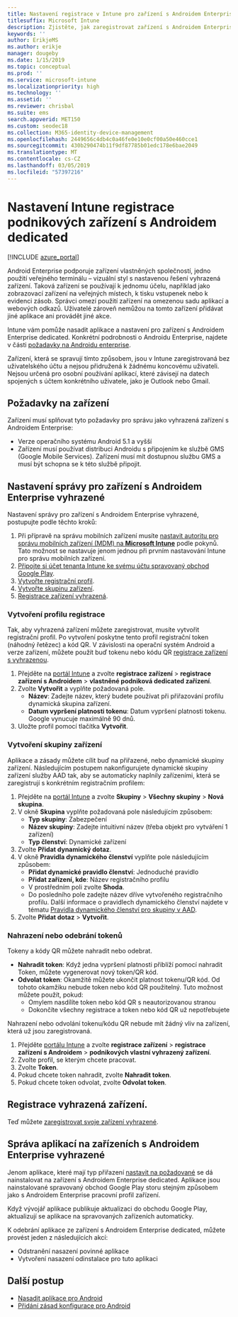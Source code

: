 ```yaml
---
title: Nastavení registrace v Intune pro zařízení s Androidem Enterprise dedicated
titlesuffix: Microsoft Intune
description: Zjistěte, jak zaregistrovat zařízení s Androidem Enterprise dedicated v Intune.
keywords: ''
author: ErikjeMS
ms.author: erikje
manager: dougeby
ms.date: 1/15/2019
ms.topic: conceptual
ms.prod: ''
ms.service: microsoft-intune
ms.localizationpriority: high
ms.technology: ''
ms.assetid: ''
ms.reviewer: chrisbal
ms.suite: ems
search.appverid: MET150
ms.custom: seodec18
ms.collection: M365-identity-device-management
ms.openlocfilehash: 2449656c4db4c0a46fe0e10e0cf00a50e460cce1
ms.sourcegitcommit: 430b290474b11f9df87785b01edc178e6bae2049
ms.translationtype: MT
ms.contentlocale: cs-CZ
ms.lasthandoff: 03/05/2019
ms.locfileid: "57397216"
---
```

# <a name="set-up-intune-enrollment-of-android-enterprise-dedicated-devices"></a>Nastavení Intune registrace podnikových zařízení s Androidem dedicated

[!INCLUDE [azure_portal](./includes/azure_portal.md)]

Android Enterprise podporuje zařízení vlastněných společností, jedno použití veřejného terminálu – vizuální styl s nastavenou řešení vyhrazená zařízení. Taková zařízení se používají k jednomu účelu, například jako zobrazovací zařízení na veřejných místech, k tisku vstupenek nebo k evidenci zásob. Správci omezí použití zařízení na omezenou sadu aplikací a webových odkazů. Uživatelé zároveň nemůžou na tomto zařízení přidávat jiné aplikace ani provádět jiné akce.

Intune vám pomůže nasadit aplikace a nastavení pro zařízení s Androidem Enterprise dedicated. Konkrétní podrobnosti o Androidu Enterprise, najdete v části [požadavky na Androidu enterprise](https://support.google.com/work/android/answer/6174145?hl=en&ref_topic=6151012).

Zařízení, která se spravují tímto způsobem, jsou v Intune zaregistrovaná bez uživatelského účtu a nejsou přidružená k žádnému koncovému uživateli. Nejsou určená pro osobní používání aplikací, které závisejí na datech spojených s účtem konkrétního uživatele, jako je Outlook nebo Gmail.

## <a name="device-requirements"></a>Požadavky na zařízení

Zařízení musí splňovat tyto požadavky pro správu jako vyhrazená zařízení s Androidem Enterprise:

- Verze operačního systému Android 5.1 a vyšší
- Zařízení musí používat distribuci Androidu s připojením ke službě GMS (Google Mobile Services). Zařízení musí mít dostupnou službu GMS a musí být schopna se k této službě připojit.

## <a name="set-up-android-enterprise-dedicated-device-management"></a>Nastavení správy pro zařízení s Androidem Enterprise vyhrazené

Nastavení správy pro zařízení s Androidem Enterprise vyhrazené, postupujte podle těchto kroků:

1. Při přípravě na správu mobilních zařízení musíte [nastavit autoritu pro správu mobilních zařízení (MDM) na **Microsoft Intune**](mdm-authority-set.md) podle pokynů. Tato možnost se nastavuje jenom jednou při prvním nastavování Intune pro správu mobilních zařízení.
2. [Připojte si účet tenanta Intune ke svému účtu spravovaný obchod Google Play](connect-intune-android-enterprise.md).
3. [Vytvořte registrační profil](#create-an-enrollment-profile).
4. [Vytvořte skupinu zařízení](#create-a-device-group).
5. [Registrace zařízení vyhrazená](#enroll-the-dedicated-devices).

### <a name="create-an-enrollment-profile"></a>Vytvoření profilu registrace

Tak, aby vyhrazená zařízení můžete zaregistrovat, musíte vytvořit registrační profil. Po vytvoření poskytne tento profil registrační token (náhodný řetězec) a kód QR. V závislosti na operační systém Android a verze zařízení, můžete použít buď tokenu nebo kódu QR [registrace zařízení s vyhrazenou](#enroll-the-dedicated-devices).

1. Přejděte na [portál Intune](https://portal.azure.com) a zvolte **registrace zařízení** > **registrace zařízení s Androidem** > **vlastněné podniková dedicated zařízení**.
2. Zvolte **Vytvořit** a vyplňte požadovaná pole.
    - **Název**: Zadejte název, který budete používat při přiřazování profilu dynamická skupina zařízení.
    - **Datum vypršení platnosti tokenu**: Datum vypršení platnosti tokenu. Google vynucuje maximálně 90 dnů.
3. Uložte profil pomocí tlačítka **Vytvořit**.

### <a name="create-a-device-group"></a>Vytvoření skupiny zařízení

Aplikace a zásady můžete cílit buď na přiřazené, nebo dynamické skupiny zařízení. Následujícím postupem nakonfigurujete dynamické skupiny zařízení služby AAD tak, aby se automaticky naplnily zařízeními, která se zaregistrují s konkrétním registračním profilem:

1. Přejděte na [portál Intune](https://portal.azure.com) a zvolte **Skupiny** > **Všechny skupiny** > **Nová skupina**.
2. V okně **Skupina** vyplňte požadovaná pole následujícím způsobem:
    - **Typ skupiny**: Zabezpečení
    - **Název skupiny**: Zadejte intuitivní název (třeba objekt pro vytváření 1 zařízení)
    - **Typ členství**: Dynamické zařízení
3. Zvolte **Přidat dynamický dotaz**.
4. V okně **Pravidla dynamického členství** vyplňte pole následujícím způsobem:
    - **Přidat dynamické pravidlo členství**: Jednoduché pravidlo
    - **Přidat zařízení, kde**: Název registračního profilu
    - V prostředním poli zvolte **Shoda**.
    - Do posledního pole zadejte název dříve vytvořeného registračního profilu.
    Další informace o pravidlech dynamického členství najdete v tématu [Pravidla dynamického členství pro skupiny v AAD](https://docs.microsoft.com/azure/active-directory/users-groups-roles/groups-dynamic-membership). 
5. Zvolte **Přidat dotaz** > **Vytvořit**.

### <a name="replace-or-remove-tokens"></a>Nahrazení nebo odebrání tokenů

Tokeny a kódy QR můžete nahradit nebo odebrat.

- **Nahradit token**: Když jedna vypršení platnosti přiblíží pomocí nahradit Token, můžete vygenerovat nový token/QR kód.
- **Odvolat token**: Okamžitě můžete ukončit platnost tokenu/QR kód. Od tohoto okamžiku nebude token nebo kód QR použitelný. Tuto možnost můžete použít, pokud:
    - Omylem nasdílíte token nebo kód QR s neautorizovanou stranou
    - Dokončíte všechny registrace a token nebo kód QR už nepotřebujete

Nahrazení nebo odvolání tokenu/kódu QR nebude mít žádný vliv na zařízení, která už jsou zaregistrovaná.

1. Přejděte [portálu Intune](https://portal.azure.com) a zvolte **registrace zařízení** > **registrace zařízení s Androidem** > **podnikových vlastní vyhrazený zařízení**.
2. Zvolte profil, se kterým chcete pracovat.
3. Zvolte **Token**.
4. Pokud chcete token nahradit, zvolte **Nahradit token**.
5. Pokud chcete token odvolat, zvolte **Odvolat token**.

## <a name="enroll-the-dedicated-devices"></a>Registrace vyhrazená zařízení.

Teď můžete [zaregistrovat svoje zařízení vyhrazené](android-dedicated-devices-fully-managed-enroll.md).

## <a name="managing-apps-on-android-enterprise-dedicated-devices"></a>Správa aplikací na zařízeních s Androidem Enterprise vyhrazené

Jenom aplikace, které mají typ přiřazení [nastavit na požadované](apps-deploy.md#assign-an-app) se dá nainstalovat na zařízení s Androidem Enterprise dedicated. Aplikace jsou nainstalované spravovaný obchod Google Play storu stejným způsobem jako s Androidem Enterprise pracovní profil zařízení.

Když vývojář aplikace publikuje aktualizaci do obchodu Google Play, aktualizují se aplikace na spravovaných zařízeních automaticky.

K odebrání aplikace ze zařízení s Androidem Enterprise dedicated, můžete provést jeden z následujících akcí:
-   Odstranění nasazení povinné aplikace
-   Vytvoření nasazení odinstalace pro tuto aplikaci

## <a name="next-steps"></a>Další postup
- [Nasadit aplikace pro Android](apps-deploy.md)
- [Přidání zásad konfigurace pro Android](device-profiles.md)
